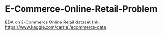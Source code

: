 # E-Commerce-Online-Retail-Problem
EDA on E-Commerce Online Retail dataset
link: https://www.kaggle.com/carrie1/ecommerce-data
